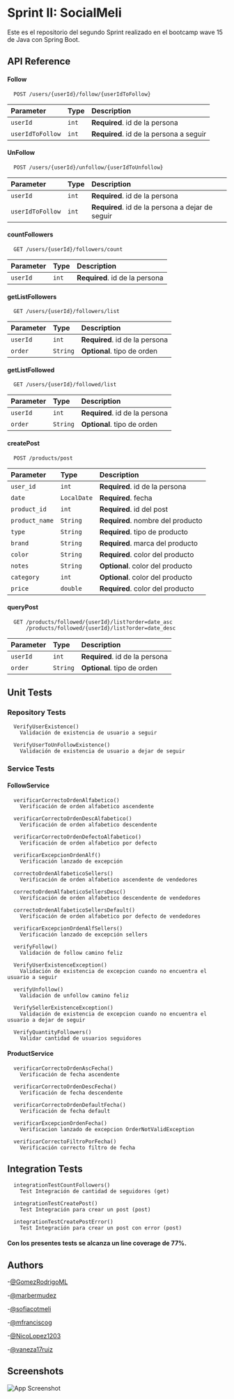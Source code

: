 
# Sprint II: SocialMeli

Este es el repositorio del segundo Sprint realizado en el bootcamp wave 15 de Java con Spring Boot. 



## API Reference

#### Follow

```http
  POST /users/{userId}/follow/{userIdToFollow}
```

| Parameter | Type     | Description                |
| :-------- | :------- | :------------------------- |
| `userId` | `int` | **Required**. id de la persona |
| `userIdToFollow` | `int` | **Required**. id de la persona a seguir|

#### UnFollow

```http
  POST /users/{userId}/unfollow/{userIdToUnfollow}
```

| Parameter | Type     | Description                |
| :-------- | :------- | :------------------------- |
| `userId` | `int` | **Required**. id de la persona |
| `userIdToFollow` | `int` | **Required**. id de la persona a dejar de seguir|

#### countFollowers

```http
  GET /users/{userId}/followers/count
```

| Parameter | Type     | Description                |
| :-------- | :------- | :------------------------- |
| `userId` | `int` | **Required**. id de la persona |

#### getListFollowers

```http
  GET /users/{userId}/followers/list
```

| Parameter | Type     | Description                |
| :-------- | :------- | :------------------------- |
| `userId` | `int` | **Required**. id de la persona |
| `order` | `String` | **Optional**. tipo de orden |

#### getListFollowed

```http
  GET /users/{userId}/followed/list
```

| Parameter | Type     | Description                |
| :-------- | :------- | :------------------------- |
| `userId` | `int` | **Required**. id de la persona |
| `order` | `String` | **Optional**. tipo de orden |

#### createPost

```http
  POST /products/post
```

| Parameter | Type     | Description                |
| :-------- | :------- | :------------------------- |
| `user_id` | `int` | **Required**.  id de la persona|
| `date` | `LocalDate` | **Required**.  fecha|
| `product_id` | `int` | **Required**.  id del post|
| `product_name` | `String` | **Required**.  nombre del producto|
| `type` | `String` | **Required**.  tipo de producto|
| `brand` | `String` | **Required**.  marca del producto|
| `color` | `String` | **Required**.  color del producto|
| `notes` | `String` | **Optional**.  color del producto|
| `category` | `int` | **Optional**.  color del producto|
| `price` | `double` | **Required**.  color del producto|

#### queryPost

```http
  GET /products/followed/{userId}/list?order=date_asc
      /products/followed/{userId}/list?order=date_desc
```

| Parameter | Type     | Description                |
| :-------- | :------- | :------------------------- |
| `userId` | `int` | **Required**.  id de la persona|
| `order` | `String` | **Optional**.  tipo de orden|


## Unit Tests

### Repository Tests

```http
  VerifyUserExistence()
    Validación de existencia de usuario a seguir
```

```http
  VerifyUserToUnFollowExistence()
    Validación de existencia de usuario a dejar de seguir
```

### Service Tests

  #### FollowService


```http
  verificarCorrectoOrdenAlfabetico()
    Verificación de orden alfabetico ascendente
```

```http
  verificarCorrectoOrdenDescAlfabetico()
    Verificación de orden alfabetico descendente
```

```http
  verificarCorrectoOrdenDefectoAlfabetico()
    Verificación de orden alfabetico por defecto
```

```http
  verificarExcepcionOrdenAlf()
    Verificación lanzado de excepción
```

```http
  correctoOrdenAlfabeticoSellers()
    Verificación de orden alfabetico ascendente de vendedores
```

```http
  correctoOrdenAlfabeticoSellersDesc()
    Verificación de orden alfabetico descendente de vendedores
```

```http
  correctoOrdenAlfabeticoSellersDefault()
    Verificación de orden alfabetico por defecto de vendedores
```

```http
  verificarExcepcionOrdenAlfSellers()
    Verificación lanzado de excepción sellers
```

```http
  verifyFollow()
    Validación de follow camino feliz
```

```http
  VerifyUserExistenceException()
    Validación de existencia de excepcion cuando no encuentra el usuario a seguir
```

```http
  verifyUnfollow()
    Validación de unfollow camino feliz
```

```http
  VerifySellerExistenceException()
    Validación de existencia de excepcion cuando no encuentra el usuario a dejar de seguir
```

```http
  VerifyQuantityFollowers()
    Validar cantidad de usuarios seguidores
```

  #### ProductService


```http
  verificarCorrectoOrdenAscFecha()
    Verificación de fecha ascendente
```

```http
  verificarCorrectoOrdenDescFecha()
    Verificación de fecha descendente
```

```http
  verificarCorrectoOrdenDefaultFecha()
    Verificación de fecha default
```

```http
  verificarExcepcionOrdenFecha()
    Verificacion lanzado de excepcion OrderNotValidException
```

```http
  verificarCorrectoFiltroPorFecha()
    Verificación correcto filtro de fecha
```

## Integration Tests

```http
  integrationTestCountFollowers()
    Test Integración de cantidad de seguidores (get)
```

```http
  integrationTestCreatePost()
    Test Integración para crear un post (post)
```

```http
  integrationTestCreatePostError()
    Test Integración para crear un post con error (post)
```
#### Con los presentes tests se alcanza un line coverage de 77%.


## Authors

-[@GomezRodrigoML](https://github.com/GomezRodrigoML)

-[@marbermudez](https://github.com/marbermudez)

-[@sofiacotmeli](https://github.com/sofiacotmeli)

-[@mfranciscog](https://github.com/mfranciscog)

-[@NicoLopez1203](https://github.com/NicoLopez1203)

-[@vaneza17ruiz](https://github.com/ruizandino)



## Screenshots

![App Screenshot](https://i.pinimg.com/originals/f3/38/60/f338609f1bc08eea6b0db4d406f42256.jpg)

